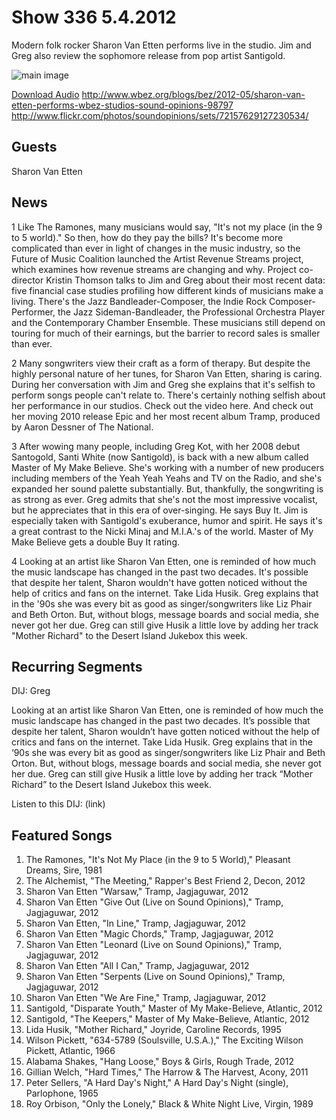 # Show 336  5.4.2012
Modern folk rocker Sharon Van Etten performs live in the studio. Jim and Greg also review the sophomore release from pop artist Santigold.

![main image](http://www.soundopinions.org/images/2012/sve.jpg)

[Download Audio](http://audio.soundopinions.org/streams/2012/05/so_20120504.m3u)
http://www.wbez.org/blogs/bez/2012-05/sharon-van-etten-performs-wbez-studios-sound-opinions-98797
http://www.flickr.com/photos/soundopinions/sets/72157629127230534/

## Guests
Sharon Van Etten

## News
1 Like The Ramones, many musicians would say, "It's not my place (in the 9 to 5 world)." So then, how do they pay the bills? It's become more complicated than ever in light of changes in the music industry, so the Future of Music Coalition launched the Artist Revenue Streams project, which examines how revenue streams are changing and why. Project co-director Kristin Thomson talks to Jim and Greg about their most recent data: five financial case studies profiling how different kinds of musicians make a living. There's the Jazz Bandleader-Composer, the Indie Rock Composer-Performer, the Jazz Sideman-Bandleader, the Professional Orchestra Player and the Contemporary Chamber Ensemble. These musicians still depend on touring for much of their earnings, but the barrier to record sales is smaller than ever.

2 Many songwriters view their craft as a form of therapy. But despite the highly personal nature of her tunes, for Sharon Van Etten, sharing is caring. During her conversation with Jim and Greg she explains that it's selfish to perform songs people can't relate to. There's certainly nothing selfish about her performance in our studios. Check out the video here. And check out her moving 2010 release Epic and her most recent album Tramp, produced by Aaron Dessner of The National.

3 After wowing many people, including Greg Kot, with her 2008 debut Santogold, Santi White (now Santigold), is back with a new album called Master of My Make Believe.
She's working with a number of new producers including members of the Yeah Yeah Yeahs and TV on the Radio, and she's expanded her sound palette substantially. But, thankfully, the songwriting is as strong as ever. Greg admits that she's not the most impressive vocalist, but he appreciates that in this era of over-singing. He says Buy It. Jim is especially taken with Santigold's exuberance, humor and spirit. He says it's a great contrast to the Nicki Minaj and M.I.A.'s of the world. Master of My Make Believe gets a double Buy It rating.

4 Looking at an artist like Sharon Van Etten, one is reminded of how much the music landscape has changed in the past two decades. It's possible that despite her talent, Sharon wouldn't have gotten noticed without the help of critics and fans on the internet. Take Lida Husik. Greg explains that in the '90s she was every bit as good as singer/songwriters like Liz Phair and Beth Orton. But, without blogs, message boards and social media, she never got her due. Greg can still give Husik a little love by adding her track "Mother Richard" to the Desert Island Jukebox this week.



## Recurring Segments
DIJ: Greg

Looking at an artist like Sharon Van Etten, one is reminded of how much the music landscape has changed in the past two decades. It’s possible that despite her talent, Sharon wouldn’t have gotten noticed without the help of critics and fans on the internet. Take Lida Husik. Greg explains that in the ‘90s she was every bit as good as singer/songwriters like Liz Phair and Beth Orton. But, without blogs, message boards and social media, she never got her due. Greg can still give Husik a little love by adding her track “Mother Richard” to the Desert Island Jukebox this week.

Listen to this DIJ: (link)

## Featured Songs
1. The Ramones, "It's Not My Place (in the 9 to 5 World)," Pleasant Dreams, Sire, 1981
2. The Alchemist, "The Meeting," Rapper's Best Friend 2, Decon, 2012
3. Sharon Van Etten "Warsaw," Tramp, Jagjaguwar, 2012
4. Sharon Van Etten "Give Out (Live on Sound Opinions)," Tramp, Jagjaguwar, 2012
5. Sharon Van Etten, "In Line," Tramp, Jagjaguwar, 2012
6. Sharon Van Etten "Magic Chords," Tramp, Jagjaguwar, 2012
7. Sharon Van Etten "Leonard (Live on Sound Opinions)," Tramp, Jagjaguwar, 2012
8. Sharon Van Etten "All I Can," Tramp, Jagjaguwar, 2012
9. Sharon Van Etten "Serpents (Live on Sound Opinions)," Tramp, Jagjaguwar, 2012
10. Sharon Van Etten "We Are Fine," Tramp, Jagjaguwar, 2012
11. Santigold, "Disparate Youth," Master of My Make-Believe, Atlantic, 2012
12. Santigold, "The Keepers," Master of My Make-Believe, Atlantic, 2012
13. Lida Husik, "Mother Richard," Joyride, Caroline Records, 1995
14. Wilson Pickett, "634-5789 (Soulsville, U.S.A.)," The Exciting Wilson Pickett, Atlantic, 1966
15. Alabama Shakes, "Hang Loose," Boys & Girls, Rough Trade, 2012
16. Gillian Welch, "Hard Times," The Harrow & The Harvest, Acony, 2011
17. Peter Sellers, "A Hard Day's Night," A Hard Day's Night (single), Parlophone, 1965
18. Roy Orbison, "Only the Lonely," Black & White Night Live, Virgin, 1989
